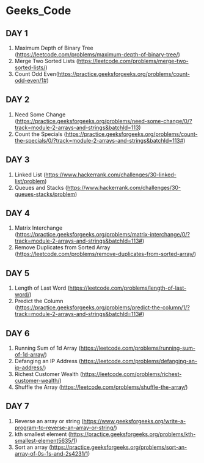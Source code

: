 # Geeks_Code
## DAY 1
1. Maximum Depth of Binary Tree (https://leetcode.com/problems/maximum-depth-of-binary-tree/)
2. Merge Two Sorted Lists (https://leetcode.com/problems/merge-two-sorted-lists/)
3. Count Odd Even(https://practice.geeksforgeeks.org/problems/count-odd-even/1#)

## DAY 2
1. Need Some Change (https://practice.geeksforgeeks.org/problems/need-some-change/0/?track=module-2-arrays-and-strings&batchId=113)
2. Count the Specials (https://practice.geeksforgeeks.org/problems/count-the-specials/0/?track=module-2-arrays-and-strings&batchId=113#)

## DAY 3
1. Linked List (https://www.hackerrank.com/challenges/30-linked-list/problem)
2. Queues and Stacks (https://www.hackerrank.com/challenges/30-queues-stacks/problem)
 
## DAY 4
1. Matrix Interchange (https://practice.geeksforgeeks.org/problems/matrix-interchange/0/?track=module-2-arrays-and-strings&batchId=113#)
2. Remove Duplicates from Sorted Array (https://leetcode.com/problems/remove-duplicates-from-sorted-array/)
 
## DAY 5
1. Length of Last Word (https://leetcode.com/problems/length-of-last-word/)
2. Predict the Column (https://practice.geeksforgeeks.org/problems/predict-the-column/1/?track=module-2-arrays-and-strings&batchId=113#)

## DAY 6
1. Running Sum of 1d Array (https://leetcode.com/problems/running-sum-of-1d-array/)
2. Defanging an IP Address (https://leetcode.com/problems/defanging-an-ip-address/)
3. Richest Customer Wealth (https://leetcode.com/problems/richest-customer-wealth/)
4. Shuffle the Array (https://leetcode.com/problems/shuffle-the-array/)

## DAY 7
1. Reverse an array or string (https://www.geeksforgeeks.org/write-a-program-to-reverse-an-array-or-string/)
2. kth smallest element (https://practice.geeksforgeeks.org/problems/kth-smallest-element5635/1)
3. Sort an array (https://practice.geeksforgeeks.org/problems/sort-an-array-of-0s-1s-and-2s4231/1)
